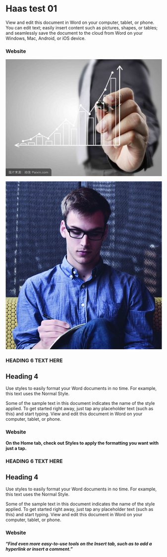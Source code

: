 # Haas test 01

View and edit this document in Word on your computer, tablet, or phone. You can edit text; easily insert content such as pictures, shapes, or tables; and seamlessly save the document to the cloud from Word on your Windows, Mac, Android, or iOS device.

### Website

![](.gitbook/assets/3.jpg)

![person profile looking down](.gitbook/assets/2.jpeg)

### HEADING 6 TEXT HERE

## Heading 4

Use styles to easily format your Word documents in no time. For example, this text uses the Normal Style.

Some of the sample text in this document indicates the name of the style applied. To get started right away, just tap any placeholder text \(such as this\) and start typing. View and edit this document in Word on your computer, tablet, or phone.

### Website

**On the Home tab, check out Styles to apply the formatting you want with just a tap.**

### HEADING 6 TEXT HERE

## Heading 4

Use styles to easily format your Word documents in no time. For example, this text uses the Normal Style.

Some of the sample text in this document indicates the name of the style applied. To get started right away, just tap any placeholder text \(such as this\) and start typing. View and edit this document in Word on your computer, tablet, or phone.

### Website

**“**_**Find even more easy-to-use tools on the Insert tab, such as to add a hyperlink or insert a comment.”**_

